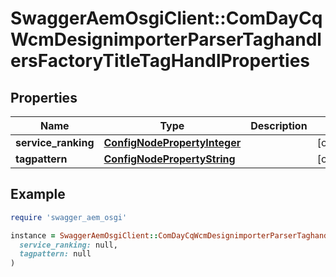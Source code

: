 # SwaggerAemOsgiClient::ComDayCqWcmDesignimporterParserTaghandlersFactoryTitleTagHandlProperties

## Properties

| Name | Type | Description | Notes |
| ---- | ---- | ----------- | ----- |
| **service_ranking** | [**ConfigNodePropertyInteger**](ConfigNodePropertyInteger.md) |  | [optional] |
| **tagpattern** | [**ConfigNodePropertyString**](ConfigNodePropertyString.md) |  | [optional] |

## Example

```ruby
require 'swagger_aem_osgi'

instance = SwaggerAemOsgiClient::ComDayCqWcmDesignimporterParserTaghandlersFactoryTitleTagHandlProperties.new(
  service_ranking: null,
  tagpattern: null
)
```

